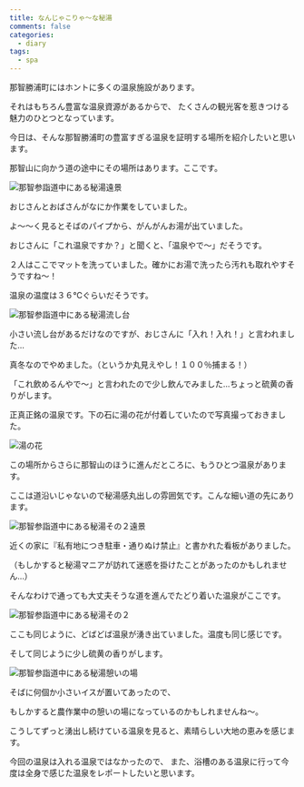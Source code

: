 ```yaml
---
title: なんじゃこりゃ～な秘湯
comments: false
categories:
  - diary
tags:
  - spa
---
```


那智勝浦町にはホントに多くの温泉施設があります。

それはもちろん豊富な温泉資源があるからで、
たくさんの観光客を惹きつける魅力のひとつとなっています。

今日は、そんな那智勝浦町の豊富すぎる温泉を証明する場所を紹介したいと思います。

那智山に向かう道の途中にその場所はあります。ここです。

![那智参詣道中にある秘湯遠景][1]

おじさんとおばさんがなにか作業をしていました。

よ～～く見るとそばのパイプから、がんがんお湯が出ていました。

おじさんに「これ温泉ですか？」と聞くと、「温泉やで～」だそうです。

２人はここでマットを洗っていました。確かにお湯で洗ったら汚れも取れやすそうですね～！

温泉の温度は３６℃ぐらいだそうです。

![那智参詣道中にある秘湯流し台][2]

小さい流し台があるだけなのですが、おじさんに「入れ！入れ！」と言われました…

真冬なのでやめました。（というか丸見えやし！１００％捕まる！）

「これ飲めるんやで～」と言われたので少し飲んでみました…ちょっと硫黄の香りがします。

正真正銘の温泉です。下の石に湯の花が付着していたので写真撮っておきました。

![湯の花][3]

この場所からさらに那智山のほうに進んだところに、もうひとつ温泉があります。

ここは道沿いじゃないので秘湯感丸出しの雰囲気です。こんな細い道の先にあります。

![那智参詣道中にある秘湯その２遠景][4]

近くの家に『私有地につき駐車・通りぬけ禁止』と書かれた看板がありました。

（もしかすると秘湯マニアが訪れて迷惑を掛けたことがあったのかもしれません…）

そんなわけで通っても大丈夫そうな道を進んでたどり着いた温泉がここです。

![那智参詣道中にある秘湯その２][5]

ここも同じように、どばどば温泉が湧き出ていました。温度も同じ感じです。

そして同じように少し硫黄の香りがします。

![那智参詣道中にある秘湯憩いの場][6]

そばに何個か小さいイスが置いてあったので、

もしかすると農作業中の憩いの場になっているのかもしれませんね～。

こうしてずっと湧出し続けている温泉を見ると、素晴らしい大地の恵みを感じます。

今回の温泉は入れる温泉ではなかったので、
また、浴槽のある温泉に行って今度は全身で感じた温泉をレポートしたいと思います。

[1]: /img/uploads/2009/12/amazing-spa-in-nachikatsuura-1.jpg
[2]: /img/uploads/2009/12/amazing-spa-in-nachikatsuura-2.jpg
[3]: /img/uploads/2009/12/amazing-spa-in-nachikatsuura-3.jpg
[4]: /img/uploads/2009/12/amazing-spa-in-nachikatsuura-4.jpg
[5]: /img/uploads/2009/12/amazing-spa-in-nachikatsuura-5.jpg
[6]: /img/uploads/2009/12/amazing-spa-in-nachikatsuura-6.jpg
